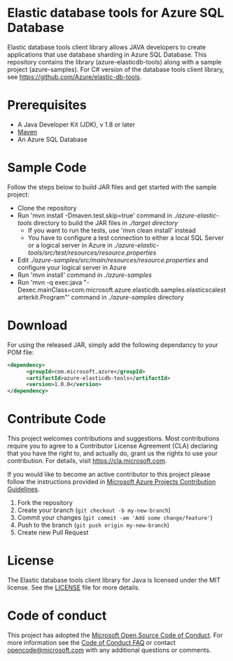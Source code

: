 # Elastic database tools for Azure SQL Database
Elastic database tools client library allows JAVA developers to create applications that use database sharding in Azure SQL Database. This repository contains the library (azure-elasticdb-tools) along with a sample project (azure-samples). For C# version of the database tools client library, see https://github.com/Azure/elastic-db-tools.

# Prerequisites
* A Java Developer Kit (JDK), v 1.8 or later
* [Maven](http://maven.apache.org/download.cgi)
* An Azure SQL Database 

# Sample Code
Follow the steps below to build JAR files and get started with the sample project: 
* Clone the repository 
* Run 'mvn install -Dmaven.test.skip=true' command in _./azure-elastic-tools_ directory to build the JAR files in _./target directory_
     - If you want to run the tests, use 'mvn clean install' instead
     - You have to configure a test connection to either a local SQL Server or a logical server in Azure in _./azure-elastic-tools/src/test/resources/resource.properties_ 
* Edit _./azure-samples/src/main/resources/resource.properties_ and configure your logical server in Azure
* Run 'mvn install' command in _./azure-samples_
* Run 'mvn -q exec:java "-Dexec.mainClass=com.microsoft.azure.elasticdb.samples.elasticscalestarterkit.Program"' command in _./azure-samples_ directory

# Download
For using the released JAR, simply add the following dependancy to your POM file:
```xml
<dependency>
      <groupId>com.microsoft.azure</groupId>
      <artifactId>azure-elasticdb-tools</artifactId>
      <version>1.0.0</version>
</dependency>
```

# Contribute Code
This project welcomes contributions and suggestions. Most contributions require you to agree to a
Contributor License Agreement (CLA) declaring that you have the right to, and actually do, grant us
the rights to use your contribution. For details, visit https://cla.microsoft.com.

If you would like to become an active contributor to this project please follow the instructions provided in [Microsoft Azure Projects Contribution Guidelines](http://azure.github.io/guidelines.html).

1. Fork the repository
2. Create your branch (`git checkout -b my-new-branch`)
3. Commit your changes (`git commit -am 'Add some change/feature'`)
4. Push to the branch (`git push origin my-new-branch`)
5. Create new Pull Request

# License
The Elastic database tools client library for Java is licensed under the MIT license. See the [LICENSE](https://github.com/Microsoft/mssql-jdbc/blob/master/LICENSE) file for more details.

# Code of conduct
This project has adopted the [Microsoft Open Source Code of Conduct](https://opensource.microsoft.com/codeofconduct/). For more information see the [Code of Conduct FAQ](https://opensource.microsoft.com/codeofconduct/faq/) or contact [opencode@microsoft.com](mailto:opencode@microsoft.com) with any additional questions or comments.
